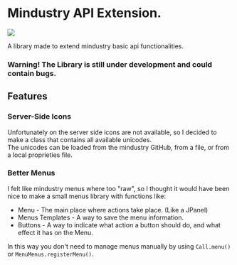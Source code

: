 # Mindustry API Extension.
[![](https://jitpack.io/v/Xasmedy/MAPIE.svg)](https://jitpack.io/#Xasmedy/MAPIE)

A library made to extend mindustry basic api functionalities.

### Warning! The Library is still under development and could contain bugs.

## Features

### Server-Side Icons
Unfortunately on the server side icons are not available, so I decided to make a class that contains all available unicodes.<br>
The unicodes can be loaded from the mindustry GitHub, from a file, or from a local proprieties file.

### Better Menus
I felt like mindustry menus where too "raw", so I thought it would have been nice to make a small menus library with functions like:<br>
- Menu - The main place where actions take place. (Like a JPanel)
- Menus Templates - A way to save the menu information.
- Buttons - A way to indicate what action a button should do, and what effect it has on the Menu.<br>

In this way you don't need to manage menus manually by using `Call.menu()` or `MenuMenus.registerMenu()`.